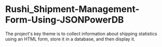 # Rushi_Shipment-Management-Form-Using-JSONPowerDB
The project's key theme is to collect information about shipping statistics using an HTML form, store it in a database, and then display it.
